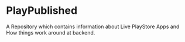 # PlayPublished
A Repository which contains information about Live PlayStore Apps and How things work around at backend.
